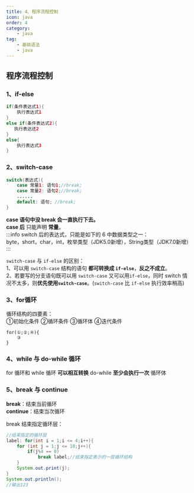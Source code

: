 ```yaml
---
title: 4、程序流程控制
icon: java
order: 4
category: 
    - java
tag: 
    - 基础语法
    - java
---
```

## 程序流程控制

### 1、if-else

```java
if(条件表达式1){
    执行表达式1
}
else if(条件表达式2){
   执行表达还2 
}
else{
    执行表达式3
}
```

### 2、switch-case

```java
switch(表达式){
    case 常量1: 语句1;//break;
    case 常量2: 语句2;//break;
    ......
    default: 语句; //break;
}
```

**case 语句中没 break 会一直执行下去。**  
**case 后** 只能声明 **常量**。  
:::info
switch 后的表达式，只能是如下的 6 中数据类型之一：  
byte，short，char，int，枚举类型（JDK5.0新增），String类型（JDK7.0新增）
:::


`switch-case` 与 `if-else` 的区别：  
1、可以用 `switch-case` 结构的语句 **都可转换成 `if-else`**，**反之不成立**。  
2、若要写的分支语句既可以用 `switch-case` 又可以用`if-else`，同时 switch 情况不太多，则**优先使用`switch-case`**。(`switch-case` 比 `if-else` 执行效率稍高)

### 3、for循环

循环结构的四要素：  
①初始化条件  ②循环条件  ③循环体  ④迭代条件
```
for(①;②;④){
    ③
}
```

### 4、while 与 do-while 循环

for 循环和 while 循环 **可以相互转换**
do-while **至少会执行一次** 循环体

### 5、break 与 continue
  
**break**：结束当前循环  
**continue**：结束当次循环  

break 结束指定循环层：  
```java
//结束指定的循环层
label: for(int i = 1;i <= 4;i++){
    for (int j = 1;j <= 10;j++){
        if(j%4 == 0)
            break label;//结束指定表示的一层循环结构
    }
    System.out.print(j);
}
System.out.println();
//输出123
```
